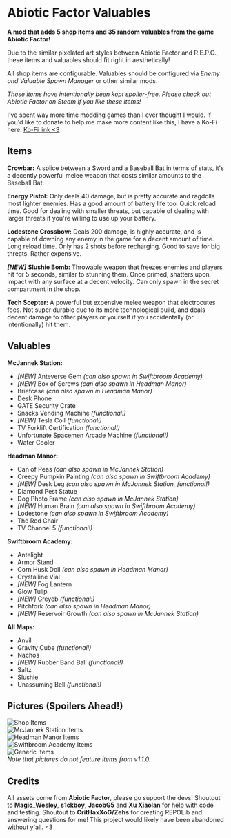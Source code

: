 # Abiotic Factor Valuables

**A mod that adds 5 shop items and 35 random valuables from the game Abiotic Factor!** <br>

Due to the similar pixelated art styles between Abiotic Factor and R.E.P.O., these items and valuables should fit right in aesthetically! <br>

All shop items are configurable. Valuables should be configured via *Enemy and Valuable Spawn Manager* or other similar mods. <br>

*These items have intentionally been kept spoiler-free. Please check out Abiotic Factor on Steam if you like these items!*

I've spent way more time modding games than I ever thought I would. If you'd like to donate to help me make more content like this, I have a Ko-Fi here: [Ko-Fi link <3](http://ko-fi.com/nikkidarkmatter)

## Items

**Crowbar:** A splice between a Sword and a Baseball Bat in terms of stats, it's a decently powerful melee weapon that costs similar amounts to the Baseball Bat. <br>

**Energy Pistol:** Only deals 40 damage, but is pretty accurate and ragdolls most lighter enemies. Has a good amount of battery life too. Quick reload time. Good for dealing with smaller threats, but capable of dealing with larger threats if you're willing to use up your battery. <br>

**Lodestone Crossbow:** Deals 200 damage, is highly accurate, and is capable of downing any enemy in the game for a decent amount of time. Long reload time. Only has 2 shots before recharging. Good to save for big threats. Rather expensive. <br>

***[NEW]*** **Slushie Bomb:** Throwable weapon that freezes enemies and players hit for 5 seconds, similar to stunning them. Once primed, shatters upon impact with any surface at a decent velocity. Can only spawn in the secret compartment in the shop. <br>

**Tech Scepter:** A powerful but expensive melee weapon that electrocutes foes. Not super durable due to its more technological build, and deals decent damage to other players or yourself if you accidentally (or intentionally) hit them. <br>

## Valuables

**McJannek Station:**
- *[NEW]* Anteverse Gem *(can also spawn in Swiftbroom Academy)*
- *[NEW]* Box of Screws *(can also spawn in Headman Manor)*
- Briefcase *(can also spawn in Headman Manor)*
- Desk Phone
- GATE Security Crate
- Snacks Vending Machine *(functional!)*
- *[NEW]* Tesla Coil *(functional!)*
- TV Forklift Certification *(functional!)*
- Unfortunate Spacemen Arcade Machine *(functional!)*
- Water Cooler

**Headman Manor:**
- Can of Peas *(can also spawn in McJannek Station)*
- Creepy Pumpkin Painting *(can also spawn in Swiftbroom Academy)*
- *[NEW]* Desk Leg *(can also spawn in McJannek Station, functional!)*
- Diamond Pest Statue
- Dog Photo Frame *(can also spawn in McJannek Station)*
- *[NEW]* Human Brain *(can also spawn in Swiftbroom Academy)*
- Lodestone *(can also spawn in Swiftbroom Academy)*
- The Red Chair
- TV Channel 5 *(functional!)*

**Swiftbroom Academy:**
- Antelight
- Armor Stand
- Corn Husk Doll *(can also spawn in Headman Manor)*
- Crystalline Vial
- *[NEW]* Fog Lantern
- Glow Tulip
- *[NEW]* Greyeb *(functional!)*
- Pitchfork *(can also spawn in Headman Manor)*
- *[NEW]* Reservoir Growth *(can also spawn in McJannek Station)*

**All Maps:**
- Anvil
- Gravity Cube *(functional!)*
- Nachos
- *[NEW]* Rubber Band Ball *(functional!)*
- Saltz
- Slushie
- Unassuming Bell *(functional!)*

## Pictures (Spoilers Ahead!)

![Shop Items](https://i.imgur.com/HV2g5Wj.png) <br>
![McJannek Station Items](https://i.imgur.com/W5mC7OE.png) <br>
![Headman Manor Items](https://i.imgur.com/66YCGkc.png) <br>
![Swiftbroom Academy Items](https://i.imgur.com/ohsSqah.png) <br>
![Generic Items](https://i.imgur.com/6PjSVmS.png) <br>
*Note that pictures do not feature items from v1.1.0.* <br>

## Credits

All assets come from **Abiotic Factor**, please go support the devs! Shoutout to **Magic_Wesley**, **s1ckboy**, **JacobG5** and **Xu Xiaolan** for help with code and testing. Shoutout to **CritHaxXoG/Zehs** for creating REPOLib and answering questions for me! This project would likely have been abandoned without y'all. <3

